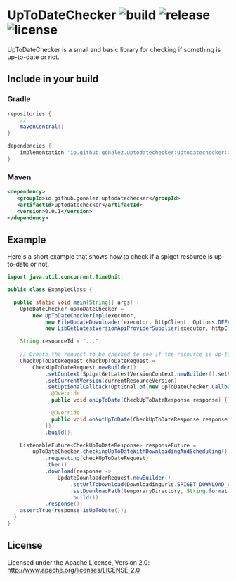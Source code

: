 UpToDateChecker ![build](https://github.com/gonalez/uptodatechecker/workflows/build/badge.svg) ![release](https://img.shields.io/github/release/gonalez/uptodatechecker.svg) ![license](https://img.shields.io/badge/License-Apache%202.0-blue.svg)
============================
UpToDateChecker is a small and basic library for checking if something is up-to-date or not.

## Include in your build

### Gradle

```gradle
repositories {
    // ...
    mavenCentral()
}

dependencies {
    implementation 'io.github.gonalez.uptodatechecker:uptodatechecker:0.0.1'
}
```

### Maven

```xml
<dependency>
   <groupId>io.github.gonalez.uptodatechecker</groupId>
   <artifactId>uptodatechecker</artifactId>
   <version>0.0.1</version>
</dependency>
```

## Example

Here's a short example that shows how to check if a spigot resource is up-to-date or not.

```java
import java.util.concurrent.TimeUnit;

public class ExampleClass {

  public static void main(String[] args) {
    UpToDateChecker upToDateChecker =
        new UpToDateCheckerImpl(executor,
            new FileUpdateDownloader(executor, httpClient, Options.DEFAULT_OPTIONS),
            new LibGetLatestVersionApiProviderSupplier(executor, httpClient));

    String resourceId = "...";
    
    // Create the request to be checked to see if the resource is up-to-date
    CheckUpToDateRequest checkUpToDateRequest =
        CheckUpToDateRequest.newBuilder()
            .setContext(SpigetGetLatestVersionContext.newBuilder().setResourceId(resourceId).build())
            .setCurrentVersion(currentResourceVersion)
            .setOptionalCallback(Optional.of(new UpToDateChecker.Callback() {
              @Override
              public void onUpToDate(CheckUpToDateResponse response) {}

              @Override
              public void onNotUpToDate(CheckUpToDateResponse response) {}
            }))
            .build();

    ListenableFuture<CheckUpToDateResponse> responseFuture = 
        upToDateChecker.checkingUpToDateWithDownloadingAndScheduling()
            .requesting(checkUpToDateRequest)
            .then()
            .download(response ->
                UpdateDownloaderRequest.newBuilder()
                    .setUrlToDownload(DownloadingUrls.SPIGET_DOWNLOAD_UPDATE_FILE_URL.apply(resourceId))
                    .setDownloadPath(temporaryDirectory, String.format("update-%s.jar", response.latestVersion()))
                    .build())
            .response();
    assertTrue(response.isUpToDate());
  }
}
```

## License

Licensed under the Apache License, Version 2.0: http://www.apache.org/licenses/LICENSE-2.0